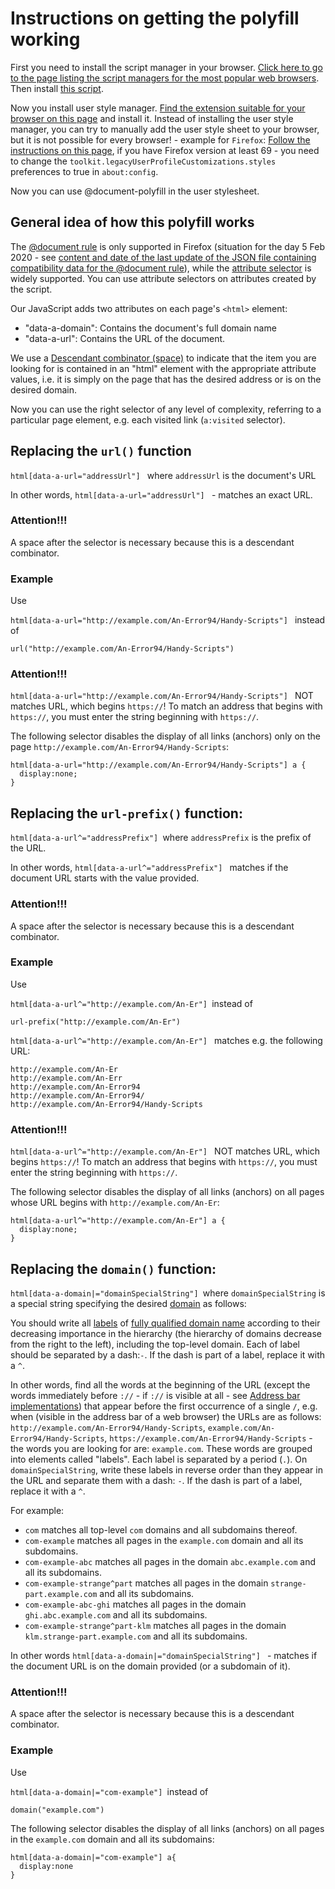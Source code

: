 # Instructions on getting the polyfill working

First you need to install the script manager in your browser. [Click here to go to the page listing the script managers for the most popular web browsers](https://github.com/OpenUserJS/OpenUserJS.org/wiki/Userscript-Beginners-HOWTO). Then install [this script](JavaScript.js).

Now you install user style manager. [Find the extension suitable for your browser on this page](https://github.com/openstyles/stylus/wiki/Stylish-alternatives) and install it. Instead of installing the user style manager, you can try to manually add the user style sheet to your browser, but it is not possible for every browser! - example for `Firefox`: [Follow the instructions on this page](http://kb.mozillazine.org/UserContent.css), if you have Firefox version at least 69 - you need to change the `toolkit.legacyUserProfileCustomizations.styles` preferences to true in `about:config`.

Now you can use @document-polyfill in the user stylesheet.

## General idea of how this polyfill works

The [@document rule](https://developer.mozilla.org/en-US/docs/Web/CSS/@document) is only supported in Firefox (situation for the day 5 Feb 2020 - see  [content and date of the last update of the JSON file containing compatibility data for the @document rule](https://github.com/mdn/browser-compat-data/blob/master/css/at-rules/document.json)), while the [attribute selector](https://developer.mozilla.org/en-US/docs/Web/CSS/Attribute_selectors) is widely supported. You can use attribute selectors on attributes created by the script.

Our JavaScript adds two attributes on each page's `<html>` element:

* "data-a-domain": Contains the document's full domain name
* "data-a-url": Contains the URL of the document.

We use a [Descendant combinator (space)](https://developer.mozilla.org/en-US/docs/Web/CSS/Descendant_combinator) to indicate that the item you are looking for is contained in an "html" element with the appropriate attribute values, i.e. it is simply on the page that has the desired address or is on the desired domain.

Now you can use the right selector of any level of complexity, referring to a particular page element, e.g. each visited link (`a:visited` selector).


## Replacing the `url()` function

`html[data-a-url="addressUrl"] ` where `addressUrl` is the document's URL

In other words, `html[data-a-url="addressUrl"] ` - matches an exact URL.

### Attention!!!
A space after the selector is necessary because this is a descendant combinator.

### Example

Use

`html[data-a-url="http://example.com/An-Error94/Handy-Scripts"] ` instead of

```
url("http://example.com/An-Error94/Handy-Scripts")
```

### Attention!!!
```html[data-a-url="http://example.com/An-Error94/Handy-Scripts"] ``` NOT matches URL, which begins `https://`! To match an address that begins with `https://`, you must enter the string beginning with `https://`.

The following selector disables the display of all links (anchors) only on the page `http://example.com/An-Error94/Handy-Scripts`:

```
html[data-a-url="http://example.com/An-Error94/Handy-Scripts"] a {
  display:none;
}
```

## Replacing the `url-prefix()` function:

```html[data-a-url^="addressPrefix"] ```where `addressPrefix` is the prefix of the URL.

In other words, `html[data-a-url^="addressPrefix"] ` matches if the document URL starts with the value provided.

### Attention!!!
A space after the selector is necessary because this is a descendant combinator.

### Example

Use

```html[data-a-url^="http://example.com/An-Er"] ```instead of

```
url-prefix("http://example.com/An-Er")
```

```html[data-a-url^="http://example.com/An-Er"] ``` matches e.g. the following URL:

```
http://example.com/An-Er
http://example.com/An-Err
http://example.com/An-Error94
http://example.com/An-Error94/
http://example.com/An-Error94/Handy-Scripts
```

### Attention!!!
```html[data-a-url^="http://example.com/An-Er"] ``` NOT matches URL, which begins `https://`! To match an address that begins with `https://`, you must enter the string beginning with `https://`.

The following selector disables the display of all links (anchors) on all pages whose URL begins with `http://example.com/An-Er`:

```
html[data-a-url^="http://example.com/An-Er"] a {
  display:none;
}
```

## Replacing the `domain()` function:

`html[data-a-domain|="domainSpecialString"] `where `domainSpecialString` is a special string specifying the desired [domain](https://en.wikipedia.org/wiki/Domain_name) as follows:

You should write all [labels](https://en.wikipedia.org/wiki/Domain_name#Domain_name_syntax) of [fully qualified domain name](https://en.wikipedia.org/wiki/Fully_qualified_domain_name) according to their decreasing importance in the hierarchy (the hierarchy of domains decrease from the right to the left), including the top-level domain. Each of label should be separated by a dash:`-`. If the dash is part of a label, replace it with a `^`.

In other words, find all the words at the beginning of the URL (except the words immediately before `://` - if `://` is visible at all - see [Address bar implementations](https://en.wikipedia.org/wiki/Address_bar#Address_bar_implementations)) that appear before the first occurrence of a single `/`, e.g. when (visible in the address bar of a web browser) the URLs are as follows: `http://example.com/An-Error94/Handy-Scripts`, `example.com/An-Error94/Handy-Scripts`, `https://example.com/An-Error94/Handy-Scripts` - the words you are looking for are: `example.com`.
These words are grouped into elements called "labels". Each label is separated by a period (`.`). On `domainSpecialString`, write these labels in reverse order than they appear in the URL and separate them with a dash: `-`. If the dash is part of a label, replace it with a `^`.

For example:

* `com` matches all top-level `com` domains and all subdomains thereof.
* `com-example` matches all pages in the `example.com` domain and all its subdomains.
* `com-example-abc` matches all pages in the domain `abc.example.com` and all its subdomains.
* `com-example-strange^part` matches all pages in the domain `strange-part.example.com` and all its subdomains.
* `com-example-abc-ghi` matches all pages in the domain `ghi.abc.example.com` and all its subdomains.
* `com-example-strange^part-klm` matches all pages in the domain `klm.strange-part.example.com` and all its subdomains.

In other words `html[data-a-domain|="domainSpecialString"] ` - matches if the document URL is on the domain provided (or a subdomain of it).

### Attention!!!
A space after the selector is necessary because this is a descendant combinator.

### Example

Use

```html[data-a-domain|="com-example"] ```instead of

```
domain("example.com")
```

The following selector disables the display of all links (anchors) on all pages in the `example.com` domain and all its subdomains:

```
html[data-a-domain|="com-example"] a{
  display:none
}
```
